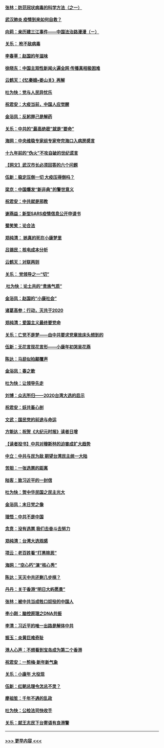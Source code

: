 #### [张林：防范冠状病毒的科学方法（之一）](../pages/nsc993/n11828618.md?t=01291533) 
#### [武汉肺炎 疫情到来如何自救？](../pages/nsc993/n11827632.md?t=01291533) 
#### [向莉：亲历建三江事件——中国法治路漫漫（ㄧ）](../pages/nsc993/n11827190.md?t=01291533) 
#### [关乐： 枪不敌病毒](../pages/nsc993/n11826746.md?t=01291533) 
#### [李春草：赵国的年滋味](../pages/nsc993/n11826321.md?t=01291533) 
#### [徐晓东：中国主观性新闻火遍全网 传播真相极困难](../pages/nsc993/n11826508.md?t=01291533) 
#### [云鹤天：《忆秦娥▪娄山关》再解](../pages/nsc993/n11824682.md?t=01291533) 
#### [吐为快：党与人民异忧乐](../pages/nsc993/n11824660.md?t=01291533) 
#### [祝君安：大疫当前，中国人应觉醒](../pages/nsc993/n11821946.md?t=01291533) 
#### [金浴凤：反躬罪己是解药](../pages/nsc993/n11820280.md?t=01291533) 
#### [关乐：中共的“最高绝密”就是“要命”](../pages/nsc993/n11816946.md?t=01291533) 
#### [海网：中央维稳专家组专家夸完海口入病房感言](../pages/nsc993/n11815138.md?t=01291533) 
#### [十九年前的“伪火”不攻自破的世纪谎言](../pages/nsc993/n11813238.md?t=01291533) 
#### [【网文】武汉市长必须回答的六个问题](../pages/nsc993/n11813848.md?t=01291533) 
#### [伍新：稳定压倒一切 大疫压得倒吗？](../pages/nsc993/n11812634.md?t=01291533) 
#### [梁京：中国爆发“新非典”的警世意义](../pages/nsc993/n11812554.md?t=01291533) 
#### [祝君安：中共就是邪教](../pages/nsc993/n11812431.md?t=01291533) 
#### [谢燕益：新型SARS疫情信息公开申请书](../pages/nsc993/n11808840.md?t=01291533) 
#### [蜀笑笑：论合法](../pages/nsc993/n11808064.md?t=01291533) 
#### [郑纯清： 她真的死在小康梦里](../pages/nsc993/n11806623.md?t=01291533) 
#### [吕锡民：核电成本分析](../pages/nsc993/n11806284.md?t=01291533) 
#### [云鹤天：对联两则](../pages/nsc993/n11805957.md?t=01291533) 
#### [关乐： 党领导之一“切”](../pages/nsc993/n11804505.md?t=01291533) 
#### [ 吐为快：论土共的“贵族气质”](../pages/nsc993/n11804490.md?t=01291533) 
#### [金浴凤：赵国的“小康社会”](../pages/nsc993/n11804452.md?t=01291533) 
#### [诸葛高参：行动，灭共于2020](../pages/nsc993/n11804120.md?t=01291533) 
#### [郑纯清：爱国主义最终要党命](../pages/nsc993/n11802197.md?t=01291533) 
#### [关乐：亡党不是梦——由中共要求党章放床头想到的](../pages/nsc993/n11802156.md?t=01291533) 
#### [伍新：无花言现花言形——小康年初哭吴花燕](../pages/nsc993/n11800044.md?t=01291533) 
#### [陈达：马屁似拍颠覆声](../pages/nsc993/n11800010.md?t=01291533) 
#### [金浴凤：春之歌](../pages/nsc993/n11797687.md?t=01291533) 
#### [吐为快：让领导先走](../pages/nsc993/n11797512.md?t=01291533) 
#### [刘博：众志所归——2020台湾大选的启示](../pages/nsc993/n11796878.md?t=01291533) 
#### [祝君安：妖共畜心剖](../pages/nsc993/n11794273.md?t=01291533) 
#### [文武：国民党的前途与命运](../pages/nsc993/n11794198.md?t=01291533) 
#### [方能达：祝贺《大纪元时报》读者日增](../pages/nsc993/n11793807.md?t=01291533) 
#### [【读者投书】中共对穆斯林的迫害成扩大趋势](../pages/nsc993/n11791371.md?t=01291533) 
#### [中立：中共与民为敌 期望台湾民主统一大陆](../pages/nsc993/n11790392.md?t=01291533) 
#### [苦胆：一张选票的距离](../pages/nsc993/n11788914.md?t=01291533) 
#### [陆客：致习近平的一封信](../pages/nsc993/n11788867.md?t=01291533) 
#### [吐为快：贺中华民国之民主光大](../pages/nsc993/n11788618.md?t=01291533) 
#### [金浴凤：末日党之像](../pages/nsc993/n11787475.md?t=01291533) 
#### [理悟：中共不是中国](../pages/nsc993/n11787463.md?t=01291533) 
#### [念贲：没有选票  我们去奋斗去努力](../pages/nsc993/n11787398.md?t=01291533) 
#### [郑纯清：台湾大选观感](../pages/nsc993/n11786210.md?t=01291533) 
#### [项云：老百姓看“打黑除恶”](../pages/nsc993/n11785398.md?t=01291533) 
#### [海网：“空心朽”演“核心秀”](../pages/nsc993/n11783874.md?t=01291533) 
#### [陈达：天灭中共还剩几步棋？](../pages/nsc993/n11783719.md?t=01291533) 
#### [丹丹：关于香港“明日大屿愿景”](../pages/nsc993/n11783273.md?t=01291533) 
#### [张林：被中共当成牲口奴役的中国人](../pages/nsc993/n11782397.md?t=01291533) 
#### [李小刚：脑控原理之DNA共振](../pages/nsc993/n11780962.md?t=01291533) 
#### [李清：习近平的唯一出路是解体中共](../pages/nsc993/n11780866.md?t=01291533) 
#### [振玉：炎黄巨难奇耻](../pages/nsc993/n11779632.md?t=01291533) 
#### [港人心声：不想看到宝岛成为第二个香港](../pages/nsc993/n11778817.md?t=01291533) 
#### [祝君安：一剪梅‧新年新气象](../pages/nsc993/n11776340.md?t=01291533) 
#### [关乐：小康年 大役现](../pages/nsc993/n11774213.md?t=01291533) 
#### [伍新：红朝总理令怎总不灵？](../pages/nsc993/n11770813.md?t=01291533) 
#### [廖祖笙：千年不遇的乱政](../pages/nsc993/n11770373.md?t=01291533) 
#### [吐为快：公检法司快收手](../pages/nsc993/n11770359.md?t=01291533) 
#### [关乐：就王志民下台寄语有良港警](../pages/nsc993/n11769903.md?t=01291533) 

----
#### [ >>> 更早内容 <<< ](../indexes/nsc993-earlier.md)
